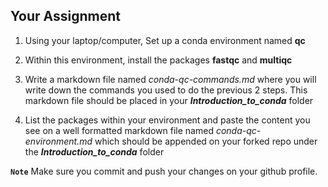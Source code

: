 ## Your Assignment

1. Using your laptop/computer, Set up a conda environment named **qc**

2. Within this environment, install the packages **fastqc** and **multiqc**

3. Write a markdown file named *conda-qc-commands.md* where you will write down the commands you used to do the previous 2 steps. This markdown file should be placed in your ***Introduction_to_conda*** folder

4. List the packages within your environment and paste the content you see on a well formatted markdown file named *conda-qc-environment.md* which should be appended on your forked repo under the ***Introduction_to_conda*** folder

**`Note`** Make sure you commit and push your changes on your github profile.
